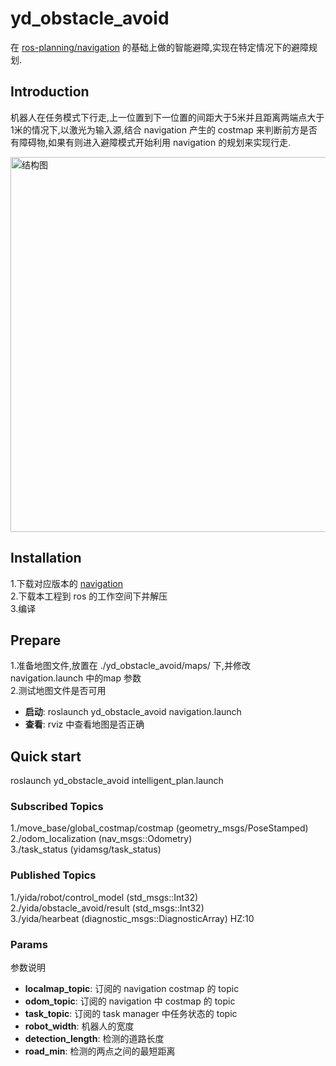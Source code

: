 # yd_obstacle_avoid

在 [ros-planning/navigation](https://github.com/ros-planning/navigation) 的基础上做的智能避障,实现在特定情况下的避障规划.

## Introduction

机器人在任务模式下行走,上一位置到下一位置的间距大于5米并且距离两端点大于1米的情况下,以激光为输入源,结合 navigation 产生的 costmap 来判断前方是否有障碍物,如果有则进入避障模式开始利用
navigation 的规划来实现行走.

<img src="https://fbimage.cn/image/other/20204.png" alt="结构图" width="600"/>

## Installation

1.下载对应版本的 [navigation](https://github.com/ros-planning/navigation)   
2.下载本工程到 ros 的工作空间下并解压  
3.编译  

## Prepare  

1.准备地图文件,放置在 ./yd_obstacle_avoid/maps/ 下,并修改 navigation.launch 中的map 参数  
2.测试地图文件是否可用  

* **启动**: roslaunch yd_obstacle_avoid navigation.launch  
* **查看**: rviz 中查看地图是否正确

## Quick start

roslaunch yd_obstacle_avoid intelligent_plan.launch

### Subscribed Topics

1./move_base/global_costmap/costmap (geometry_msgs/PoseStamped)  
2./odom_localization (nav_msgs::Odometry)  
3./task_status (yidamsg/task_status)  

### Published Topics

1./yida/robot/control_model (std_msgs::Int32)  
2./yida/obstacle_avoid/result (std_msgs::Int32)  
3./yida/hearbeat (diagnostic_msgs::DiagnosticArray) HZ:10 

### Params

参数说明  

* **localmap_topic**: 订阅的 navigation costmap 的 topic  
* **odom_topic**: 订阅的 navigation 中 costmap 的 topic  
* **task_topic**: 订阅的 task manager 中任务状态的 topic  
* **robot_width**: 机器人的宽度  
* **detection_length**: 检测的道路长度  
* **road_min**: 检测的两点之间的最短距离  
